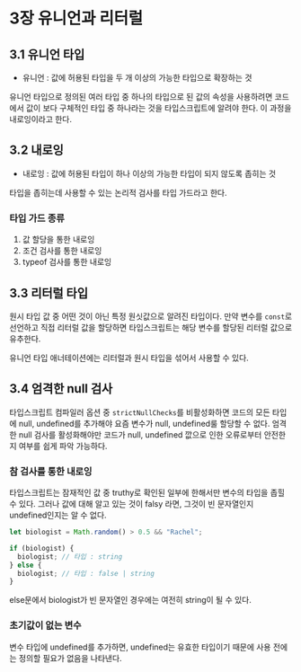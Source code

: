 # 3장 유니언과 리터럴

## 3.1 유니언 타입

- 유니언 : 값에 허용된 타입을 두 개 이상의 가능한 타입으로 확장하는 것

유니언 타입으로 정의된 여러 타입 중 하나의 타입으로 된 값의 속성을 사용하려면 코드에서 값이 보다 구체적인 타입 중 하나라는 것을 타입스크립트에 알려야 한다. 이 과정을 내로잉이라고 한다.

## 3.2 내로잉

- 내로잉 : 값에 허용된 타입이 하나 이상의 가능한 타입이 되지 않도록 좁히는 것

타입을 좁히는데 사용할 수 있는 논리적 검사를 타입 가드라고 한다.

### 타입 가드 종류

1. 값 할당을 통한 내로잉
2. 조건 검사를 통한 내로잉
3. typeof 검사를 통한 내로잉

## 3.3 리터럴 타입

원시 타입 값 중 어떤 것이 아닌 특정 원싯값으로 알려진 타입이다. 만약 변수를 `const`로 선언하고 직접 리터럴 값을 할당하면 타입스크립트는 해당 변수를 할당된 리터럴 값으로 유추한다.

유니언 타입 애너테이션에는 리터럴과 원시 타입을 섞어서 사용할 수 있다.

## 3.4 엄격한 null 검사

타입스크립트 컴파일러 옵션 중 `strictNullChecks`를 비활성화하면 코드의 모든 타입에 null, undefined를 추가해야 요즘 변수가 null, undefined룰 할당할 수 없다. 엄격한 null 검사를 활성화해야만 코드가 null, undefined 깞으로 인한 오류로부터 안전한지 여부를 쉽게 파악 가능하다.

### 참 검사를 통한 내로잉

타입스크립트는 잠재적인 값 중 truthy로 확인된 일부에 한해서만 변수의 타입을 좁힐 수 있다. 그러나 값에 대해 알고 있는 것이 falsy 라면, 그것이 빈 문자열인지 undefined인지는 알 수 없다.

```js
let biologist = Math.random() > 0.5 && "Rachel";

if (biologist) {
  biologist; // 타입 : string
} else {
  biologist; // 타입 : false | string
}
```

else문에서 biologist가 빈 문자열인 경우에는 여전히 string이 될 수 있다.

### 초기값이 없는 변수

변수 타입에 undefined를 추가하면, undefined는 유효한 타입이기 때문에 사용 전에는 정의할 필요가 없음을 나타낸다.
